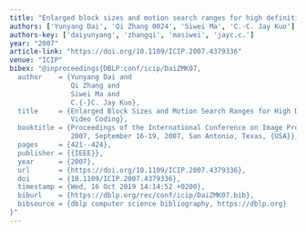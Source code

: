 ```yaml
---
title: "Enlarged block sizes and motion search ranges for high definition video coding"
authors: ['Yunyang Dai', 'Qi Zhang 0024', 'Siwei Ma', 'C.-C. Jay Kuo']
authors-key: ['daiyunyang', 'zhangqi', 'masiwei', 'jayc.c.']
year: "2007"
article-link: "https://doi.org/10.1109/ICIP.2007.4379336"
venue: "ICIP"
bibex: "@inproceedings{DBLP:conf/icip/DaiZMK07,
  author    = {Yunyang Dai and
               Qi Zhang and
               Siwei Ma and
               C.{-}C. Jay Kuo},
  title     = {Enlarged Block Sizes and Motion Search Ranges for High Definition
               Video Coding},
  booktitle = {Proceedings of the International Conference on Image Processing, {ICIP}
               2007, September 16-19, 2007, San Antonio, Texas, {USA}},
  pages     = {421--424},
  publisher = {{IEEE}},
  year      = {2007},
  url       = {https://doi.org/10.1109/ICIP.2007.4379336},
  doi       = {10.1109/ICIP.2007.4379336},
  timestamp = {Wed, 16 Oct 2019 14:14:52 +0200},
  biburl    = {https://dblp.org/rec/conf/icip/DaiZMK07.bib},
  bibsource = {dblp computer science bibliography, https://dblp.org}
}"
---
```

